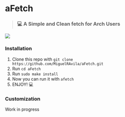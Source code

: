 # aFetch
> ### 💻 A Simple and Clean fetch for Arch Users

![](https://github.com/MiguelRAvila/aFetch/blob/master/rsc/preview.png)

### Installation

1. Clone this repo with `git clone https://github.com/MiguelRAvila/aFetch.git`
2. Run `cd aFetch`
3. Run `sudo make install`
4. Now you can run it with `afetch` 
5. ENJOY! 💻

### Customization

Work in progress
